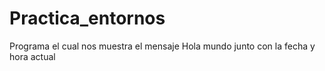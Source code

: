 # Practica_entornos

Programa el cual nos muestra el mensaje Hola mundo junto con la fecha y hora actual
